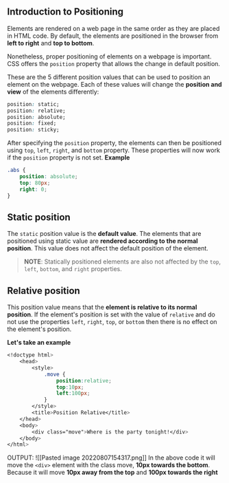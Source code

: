 ```toc
```
## Introduction to Positioning
Elements are rendered on a web page in the same order as they are placed in HTML code. By default, the elements are positioned in the browser from **left to right** and **top to bottom**.

Nonetheless, proper positioning of elements on a webpage is important. CSS offers the `position` property that allows the change in default position.

These are the 5 different position values that can be used to position an element on the webpage. Each of these values will change the **position and view** of the elements differently:
```css
position: static;
position: relative;
position: absolute;
position: fixed;
position: sticky;
```

After specifying the `position` property, the elements can then be positioned using `top`, `left`, `right`, and `bottom` property. These properties will now work if the `position` property is not set.
**Example**
```css
.abs {
	position: absolute;
	top: 80px;
	right: 0;
}
```

## Static position
The `static` position value is the **default value**. The elements that are positioned using static value are **rendered according to the normal position**. This value does not affect the default position of the element.

> **NOTE**: Statically positioned elements are also not affected by the `top`, `left`, `bottom`, and `right` properties.

## Relative position
This position value means that the **element is relative to its normal position**. If the element's position is set with the value of `relative` and do not use the properties `left`, `right`, `top`, or `bottom` then there is no effect on the element's position.

**Let's take an example**
```css
<!doctype html>
	<head>
		<style>
			.move {
				position:relative;
				top:10px;
				left:100px;
			}
		</style>
		<title>Position Relative</title>
	</head>
	<body>
		<div class="move">Where is the party tonight!</div>
	</body>
</html>
```
OUTPUT:
![[Pasted image 20220807154317.png]]
In the above code it will move the `<div>` element with the class move, **10px towards the bottom**. Because it will move **10px away from the top** and **100px towards the right** 
